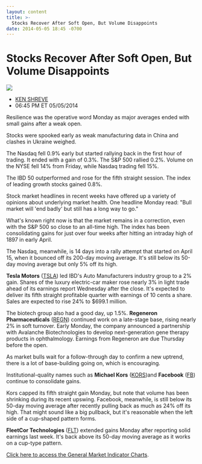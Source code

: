 ```yaml
---
layout: content
title: >-
  Stocks Recover After Soft Open, But Volume Disappoints
date: 2014-05-05 18:45 -0700
---
```



Stocks Recover After Soft Open, But Volume Disappoints
=======================================================


![](https://www.investors.com/wp-content/uploads/ibd-migrated-images/MPv_140506_635349007103734607.png)

* [KEN SHREVE](https://www.investors.com/author/shrevek/ "Posts by KEN SHREVE")
* 06:45 PM ET 05/05/2014




Resilience was the operative word Monday as major averages ended with small gains after a weak open.

  

Stocks were spooked early as weak manufacturing data in China and clashes in Ukraine weighed.

  

The Nasdaq fell 0.9% early but started rallying back in the first hour of trading. It ended with a gain of 0.3%. The S&P 500 rallied 0.2%. Volume on the NYSE fell 14% from Friday, while Nasdaq trading fell 15%.

  

The IBD 50 outperformed and rose for the fifth straight session. The index of leading growth stocks gained 0.8%.

  

Stock market headlines in recent weeks have offered up a variety of opinions about underlying market health. One headline Monday read: "Bull market will 'end badly' but still has a long way to go."

  

What's known right now is that the market remains in a correction, even with the S&P 500 so close to an all-time high. The index has been consolidating gains for just over four weeks after hitting an intraday high of 1897 in early April.

  

The Nasdaq, meanwhile, is 14 days into a rally attempt that started on April 15, when it bounced off its 200-day moving average. It's still below its 50-day moving average but only 5% off its high.

  

**Tesla Motors** ([TSLA](https://research.investors.com/quote.aspx?symbol=TSLA)) led IBD's Auto Manufacturers industry group to a 2% gain. Shares of the luxury electric-car maker rose nearly 3% in light trade ahead of its earnings report Wednesday after the close. It's expected to deliver its fifth straight profitable quarter with earnings of 10 cents a share. Sales are expected to rise 24% to $699.1 million.

  

The biotech group also had a good day, up 1.5%. **Regeneron Pharmaceuticals** ([REGN](https://research.investors.com/quote.aspx?symbol=REGN)) continued work on a late-stage base, rising nearly 2% in soft turnover. Early Monday, the company announced a partnership with Avalanche Biotechnologies to develop next-generation gene therapy products in ophthalmology. Earnings from Regeneron are due Thursday before the open.

  

As market bulls wait for a follow-through day to confirm a new uptrend, there is a lot of base-building going on, which is encouraging.

  

Institutional-quality names such as **Michael Kors** ([KORS](https://research.investors.com/quote.aspx?symbol=KORS))and **Facebook** ([FB](https://research.investors.com/quote.aspx?symbol=FB)) continue to consolidate gains.

  

Kors capped its fifth straight gain Monday, but note that volume has been shrinking during its recent upswing. Facebook, meanwhile, is still below its 50-day moving average after recently pulling back as much as 24% off its high. That might sound like a big pullback, but it's reasonable when the left side of a cup-shaped pattern forms.

  

**FleetCor Technologies** ([FLT](https://research.investors.com/quote.aspx?symbol=FLT)) extended gains Monday after reporting solid earnings last week. It's back above its 50-day moving average as it works on a cup-type pattern.

  

[Click here to access the General Market Indicator Charts](https://www.investors.com/pdf/GMI_050614.pdf).




